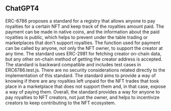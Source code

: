 ## ChatGPT4

ERC-6786 proposes a standard for a registry that allows anyone to pay royalties for a certain NFT and keep track of the royalties amount paid. The payment can be made in native coins, and the information about the paid royalties is public, which helps to prevent under the table trading or marketplaces that don't support royalties. The function used for payment can be called by anyone, not only the NFT owner, to support the creator at any time. The standard uses ERC-2981 for fetching creator on-chain data, but any other on-chain method of getting the creator address is accepted. The standard is backward compatible and includes test cases in ERC6786.test.js. There are no security considerations related directly to the implementation of this standard. The standard aims to provide a way of knowing if there are any royalties left unpaid for the NFT trades that took place in a marketplace that does not support them and, in that case, expose a way of paying them. Overall, the standard provides a way for anyone to pay royalties to NFT creators, not just the owner, and helps to incentivize creators to keep contributing to the NFT ecosystem.
